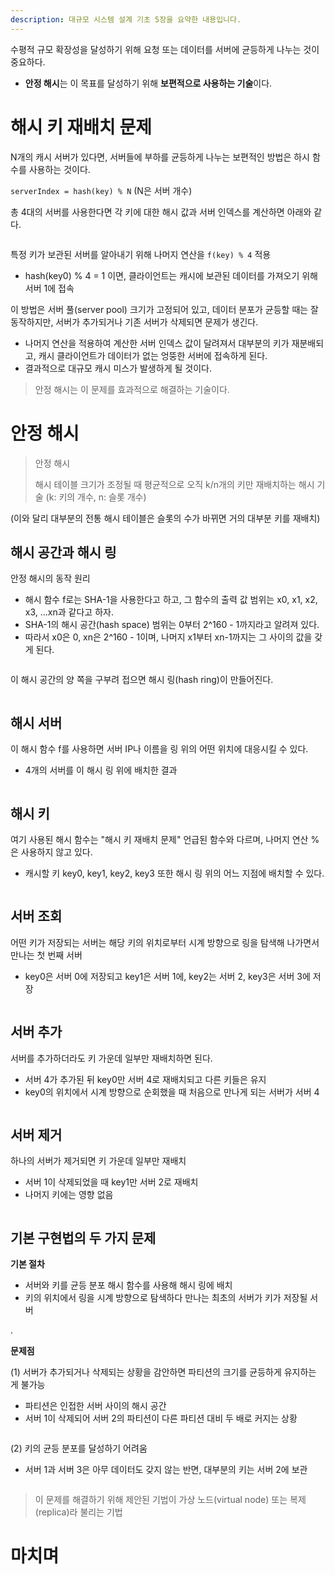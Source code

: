 ```yaml
---
description: 대규모 시스템 설계 기초 5장을 요약한 내용입니다.
---
```


수평적 규모 확장성을 달성하기 위해 요청 또는 데이터를 서버에 균등하게 나누는 것이 중요하다.
- **안정 해시**는 이 목표를 달성하기 위해 **보편적으로 사용하는 기술**이다.

# 해시 키 재배치 문제

N개의 캐시 서버가 있다면, 서버들에 부하를 균등하게 나누는 보편적인 방법은 하시 함수를 사용하는 것이다.

`serverIndex = hash(key) % N` (N은 서버 개수)

총 4대의 서버를 사용한다면 각 키에 대한 해시 값과 서버 인덱스를 계산하면 아래와 같다.

<figure><img src="../../.gitbook/assets/system-design-interview/5-1.png" alt=""><figcaption></figcaption></figure>

특정 키가 보관된 서버를 알아내기 위해 나머지 연산을 `f(key) % 4` 적용
- hash(key0) % 4 = 1 이면, 클라이언트는 캐시에 보관된 데이터를 가져오기 위해 서버 1에 접속

이 방법은 서버 풀(server pool) 크기가 고정되어 있고, 데이터 분포가 균등할 때는 잘 동작하지만, 서버가 추가되거나 기존 서버가 삭제되면 문제가 생긴다.
- 나머지 연산을 적용하여 계산한 서버 인덱스 값이 달려져서 대부분의 키가 재분배되고, 캐시 클라이언트가 데이터가 없는 엉뚱한 서버에 접속하게 된다.
- 결과적으로 대규모 캐시 미스가 발생하게 될 것이다.
  
> 안정 해시는 이 문제를 효과적으로 해결하는 기술이다.

# 안정 해시

> 안정 해시
>
> 해시 테이블 크기가 조정될 때 평균적으로 오직 k/n개의 키만 재배치하는 해시 기술 (k: 키의 개수, n: 슬롯 개수)

(이와 달리 대부분의 전통 해시 테이블은 슬롯의 수가 바뀌면 거의 대부분 키를 재배치)

## 해시 공간과 해시 링

안정 해시의 동작 원리
- 해시 함수 f로는 SHA-1을 사용한다고 하고, 그 함수의 출력 값 범위는 x0, x1, x2, x3, ...xn과 같다고 하자.
- SHA-1의 해시 공간(hash space) 범위는 0부터 2^160 - 1까지라고 알려져 있다.
- 따라서 x0은 0, xn은 2^160 - 1이며, 나머지 x1부터 xn-1까지는 그 사이의 값을 갖게 된다.

<figure><img src="../../.gitbook/assets/system-design-interview/5-3.png" alt=""><figcaption></figcaption></figure>

이 해시 공간의 양 쪽을 구부려 접으면 해시 링(hash ring)이 만들어진다.

<figure><img src="../../.gitbook/assets/system-design-interview/5-4.png" alt=""><figcaption></figcaption></figure>

## 해시 서버

이 해시 함수 f를 사용하면 서버 IP나 이름을 링 위의 어떤 위치에 대응시킬 수 있다.
- 4개의 서버를 이 해시 링 위에 배치한 결과

<figure><img src="../../.gitbook/assets/system-design-interview/5-5.png" alt=""><figcaption></figcaption></figure>

## 해시 키

여기 사용된 해시 함수는 "해시 키 재배치 문제" 언급된 함수와 다르며, 나머지 연산 %은 사용하지 않고 있다.
- 캐시할 키 key0, key1, key2, key3 또한 해시 링 위의 어느 지점에 배치할 수 있다.

<figure><img src="../../.gitbook/assets/system-design-interview/5-6.png" alt=""><figcaption></figcaption></figure>

## 서버 조회

어떤 키가 저장되는 서버는 해당 키의 위치로부터 시계 방향으로 링을 탐색해 나가면서 만나는 첫 번째 서버
- key0은 서버 0에 저장되고 key1은 서버 1에, key2는 서버 2, key3은 서버 3에 저장

<figure><img src="../../.gitbook/assets/system-design-interview/5-7.png" alt=""><figcaption></figcaption></figure>

## 서버 추가

서버를 추가하더라도 키 가운데 일부만 재배치하면 된다.
- 서버 4가 추가된 뒤 key0만 서버 4로 재배치되고 다른 키들은 유지
- key0의 위치에서 시계 방향으로 순회했을 때 처음으로 만나게 되는 서버가 서버 4

<figure><img src="../../.gitbook/assets/system-design-interview/5-8.png" alt=""><figcaption></figcaption></figure>

## 서버 제거

하나의 서버가 제거되면 키 가운데 일부만 재배치
- 서버 1이 삭제되었을 때 key1만 서버 2로 재배치
- 나머지 키에는 영향 없음

<figure><img src="../../.gitbook/assets/system-design-interview/5-9.png" alt=""><figcaption></figcaption></figure>

## 기본 구현법의 두 가지 문제

**기본 절차**
- 서버와 키를 균등 분포 해시 함수를 사용해 해시 링에 배치
- 키의 위치에서 링을 시계 방향으로 탐색하다 만나는 최초의 서버가 키가 저장될 서버

.

**문제점**

(1) 서버가 추가되거나 삭제되는 상황을 감안하면 파티션의 크기를 균등하게 유지하는 게 불가능
- 파티션은 인접한 서버 사이의 해시 공간
- 서버 1이 삭제되어 서버 2의 파티션이 다른 파티션 대비 두 배로 커지는 상황

<figure><img src="../../.gitbook/assets/system-design-interview/5-10.png" alt=""><figcaption></figcaption></figure>

(2) 키의 균등 분포를 달성하기 어려움
- 서버 1과 서버 3은 아무 데이터도 갖지 않는 반면, 대부분의 키는 서버 2에 보관

<figure><img src="../../.gitbook/assets/system-design-interview/5-11.png" alt=""><figcaption></figcaption></figure>

> 이 문제를 해결하기 위해 제안된 기법이 가상 노드(virtual node) 또는 복제(replica)라 불리는 기법














# 마치며